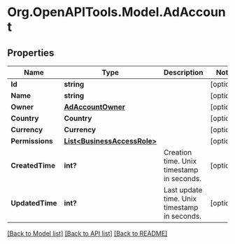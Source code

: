 # Org.OpenAPITools.Model.AdAccount

## Properties

Name | Type | Description | Notes
------------ | ------------- | ------------- | -------------
**Id** | **string** |  | [optional] 
**Name** | **string** |  | [optional] 
**Owner** | [**AdAccountOwner**](AdAccountOwner.md) |  | [optional] 
**Country** | **Country** |  | [optional] 
**Currency** | **Currency** |  | [optional] 
**Permissions** | [**List&lt;BusinessAccessRole&gt;**](BusinessAccessRole.md) |  | [optional] 
**CreatedTime** | **int?** | Creation time. Unix timestamp in seconds. | [optional] 
**UpdatedTime** | **int?** | Last update time. Unix timestamp in seconds. | [optional] 

[[Back to Model list]](../README.md#documentation-for-models) [[Back to API list]](../README.md#documentation-for-api-endpoints) [[Back to README]](../README.md)

